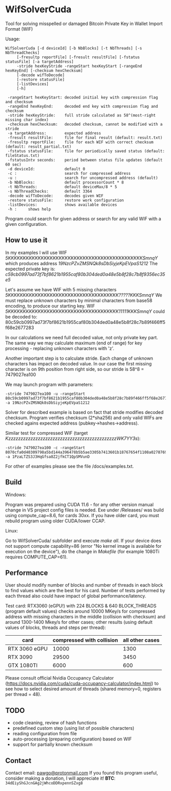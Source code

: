 # WifSolverCuda
Tool for solving misspelled or damaged Bitcoin Private Key in Wallet Import Format (WIF)

Usage:

    WifSolverCuda [-d deviceId] [-b NbBlocks] [-t NbThreads] [-s NbThreadChecks]
         [-fresultp reportFile] [-fresult resultFile] [-fstatus statusFile] [-a targetAddress]
         -stride hexKeyStride -rangeStart hexKeyStart [-rangeEnd hexKeyEnd] [-checksum hexChecksum] 
         [-decode wifToDecode]
         [-restore statusFile]
         [-listDevices]
         [-h]

     -rangeStart hexKeyStart: decoded initial key with compression flag and checksum
     -rangeEnd hexKeyEnd:     decoded end key with compression flag and checksum
     -stride hexKeyStride:    full stride calculated as 58^(most-right missing char index)
	 -checksum hexChecksum:   decoded checksum, cannot be modified with a stride
	 -a targetAddress:        expected address
     -fresult resultFile:     file for final result (default: result.txt)
     -fresultp reportFile:    file for each WIF with correct checksum (default: result_partial.txt)
     -fstatus statusFile:     file for periodically saved status (default: fileStatus.txt)
     -fstatusIntv seconds:    period between status file updates (default 60 sec)
	 -d deviceId:             default 0
     -c :                     search for compressed address
     -u :                     search for uncompressed address (default)     
     -b NbBlocks:             default processorCount * 8
     -t NbThreads:            default deviceMax/8 * 5
     -s NbThreadChecks:       default 3364
     -decode wifToDecode:     decodes given WIF
     -restore statusFile:     restore work configuration
     -listDevices:            shows available devices
     -h :     shows help
     

Program could search for given address or search for any valid WIF with a given configuration. 
 
How to use it
-------------

In my examples I will use WIF _5KKKKKKKKKKKKKKKKKKKKKKKKKKKKKKKKKKKKKKKKKKKKKSmnqY_
which produces address _19NzcPZvZMSNQk8sDbSiyjeKpEVpaS1212_
The expected private key is: _c59cb0997ad73f7bf8621b1955caf80b304ded0a48e5b8f28c7b8f9356ec35e5_
    
Let's assume we have WIF with 5 missing characters _5KKKKKKKKKKKKKKKKKKKKKKKKKKKKKKKKKKKKK?????KKKSmnqY_
We must replace unknown characters by minimal characters from base58 encoding, to produce our starting key.
WIF _5KKKKKKKKKKKKKKKKKKKKKKKKKKKKKKKKKKKKK11111KKKSmnqY_ could be decoded to:
80c59cb0997ad73f7bf8621b1955caf80b304ded0a48e5b8f28c7b89f466ff5f68e2677283

In our calculations we need full decoded value, not only private key part.
The same way we may calculate maximum (end of range) for key processing - replacing unknown characters with 'z'.

Another important step is to calculate stride. Each change of unknown characters has impact on decoded value.
In our case the first missing character is on 9th position from right side, so our stride is
58^8 = 7479027ea100

We may launch program with parameters:

    -stride 7479027ea100 -u -rangeStart 80c59cb0997ad73f7bf8621b1955caf80b304ded0a48e5b8f28c7b89f466ff5f68e2677283  -a 19NzcPZvZMSNQk8sDbSiyjeKpEVpaS1212

Solver for described example is based on fact that stride modifies decoded checksum. Program verifies checksum (2*sha256) and only valid WIFs are checked agains expected address (pubkey->hashes->address).
    
Similar test for compressed WIF (target _KzzzzzzzzzzzzzzzzzzzzzzzzzzzzzzzzzzzzzzzzzzzzWK7YY3s_):

    -stride 7479027ea100 -c -rangeStart 8070cfa0d40309798a5bd144a396478b5b5ae3305b7413601b18767654f1108a02787692623a  -a 1PzaLTZS3J3HqGfsa8Z2jfkCT1QpSMVunD
   
For other of examples please see the file /docs/examples.txt. 

        
Build
-----
Windows:

Program was prepared using CUDA 11.6 - for any other version manual change in VS project config files is needed. Exe under /Releases/ was build using compute_cap=8.6, for cards 30xx. If you have older card, you must rebuild program using older CUDA/lower CCAP.

Linux:

Go to WifSolverCuda/ subfolder and execute _make all_. If your device does not support compute capability=86 (error "No kernel image is available for execution on the device"), do the change in _Makefile_ (for example 1080Ti requires COMPUTE_CAP=61).


Performance
-----------
User should modify number of blocks and number of threads in each block to find values which are the best for his card. Number of tests performed by each thread also could have impact of global performance/latency.  

Test card: RTX3060 (eGPU!) with 224 BLOCKS & 640 BLOCK_THREADS (program default values) checks around 10000 MKey/s for compressed address with missing characters in the middle (collision with checksum) and around 1300-1400 Mkey/s for other cases; other results (using default values of blocks, threads and steps per thread):

| card          | compressed with collision | all other cases |
|---------------|---------------------------|-----------------|
| RTX 3060 eGPU | 10000                     | 1300            |
| RTX 3090      | 29500                     | 3450            |
| GTX 1080TI    | 6000                      | 600             |

Please consult official Nvidia Occupancy Calculator (https://docs.nvidia.com/cuda/cuda-occupancy-calculator/index.html) to see how to select desired amount of threads (shared memory=0, registers per thread = 48).
       
TODO
----
* code cleaning, review of hash functions
* predefined custom step (using list of possible characters)
* reading configuration from file
* auto-processing (preparing configuration) based on WIF
* support for partially known checksum

Contact
-------
Contact email: pawgo@protonmail.com
If you found this program useful, consider making a donation, I will appreciate it! 
**BTC**: `34dEiyShGJcnGAg2jWhcoDDRxpennSZxg8`

